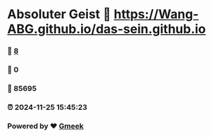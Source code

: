 # Absoluter Geist :link: https://Wang-ABG.github.io/das-sein.github.io 
### :page_facing_up: [8](https://Wang-ABG.github.io/das-sein.github.io/tag.html) 
### :speech_balloon: 0 
### :hibiscus: 85695 
### :alarm_clock: 2024-11-25 15:45:23 
### Powered by :heart: [Gmeek](https://github.com/Meekdai/Gmeek)
